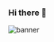 ### Hi there 👋
![banner](https://user-images.githubusercontent.com/73663469/153773767-354442da-15a8-476e-9f58-3524b524f5e3.png)
<!--
**NatKendall/NatKendall** is a ✨ _special_ ✨ repository because its `README.md` (this file) appears on your GitHub profile.
![image](https://drive.google.com/file/d/1TLzOsP05pU5z0lOxhlYMN7XJY2Oz8vkM/view?usp=sharing)
Here are some ideas to get you started:

- 🔭 I’m currently working on ...
- 🌱 I’m currently learning ...
- 👯 I’m looking to collaborate on ...
- 🤔 I’m looking for help with ...
- 💬 Ask me about ...
- 📫 How to reach me: ...
- 😄 Pronouns: ...
- ⚡ Fun fact: ...
-->

